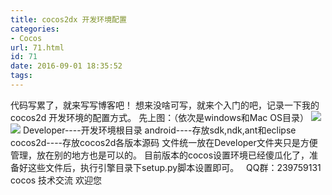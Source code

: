 ```yaml
---
title: cocos2dx 开发环境配置
categories:
- Cocos
url: 71.html
id: 71
date: 2016-09-01 18:35:52
tags:
---
```


代码写累了，就来写写博客吧！ 想来没啥可写，就来个入门的吧，记录一下我的cocos2d 开发环境的配置方式。 先上图：（依次是windows和Mac OS目录） ![](http://img.blog.csdn.net/20151015183808448?watermark/2/text/aHR0cDovL2Jsb2cuY3Nkbi5uZXQv/font/5a6L5L2T/fontsize/400/fill/I0JBQkFCMA==/dissolve/70/gravity/Center) ![](http://img.blog.csdn.net/20151015182054733?watermark/2/text/aHR0cDovL2Jsb2cuY3Nkbi5uZXQv/font/5a6L5L2T/fontsize/400/fill/I0JBQkFCMA==/dissolve/70/gravity/Center) Developer----开发环境根目录 android----存放sdk,ndk,ant和eclipse cocos2d----存放cocos2d各版本源码 文件统一放在Developer文件夹只是方便管理，放在别的地方也是可以的。 目前版本的cocos设置环境已经傻瓜化了，准备好这些文件后，执行引擎目录下setup.py脚本设置即可。   QQ群：239759131 cocos 技术交流 欢迎您